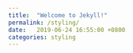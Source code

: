 ```yaml
---
title:  "Welcome to Jekyll!"
permalink: /styling/
date:   2019-06-24 16:55:00 +0800
categories: styling
---
```


